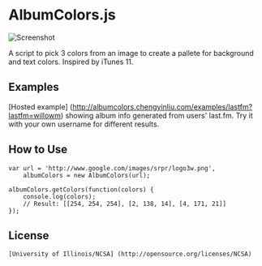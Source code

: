 # AlbumColors.js

![Screenshot](http://chengyin.github.com/albumcolors/screenshot.png)

A script to pick 3 colors from an image to create a pallete for
background and text colors. Inspired by iTunes 11.

## Examples

[Hosted example] (http://albumcolors.chengyinliu.com/examples/lastfm?lastfm=willowm)
showing album info generated from users' last.fm. Try it with your own
username for different results.

## How to Use
	var url = 'http://www.google.com/images/srpr/logo3w.png',
		albumColors = new AlbumColors(url);

	albumColors.getColors(function(colors) {
		console.log(colors);
		// Result: [[254, 254, 254], [2, 138, 14], [4, 171, 21]]
	});
	
## License
	[University of Illinois/NCSA] (http://opensource.org/licenses/NCSA)

